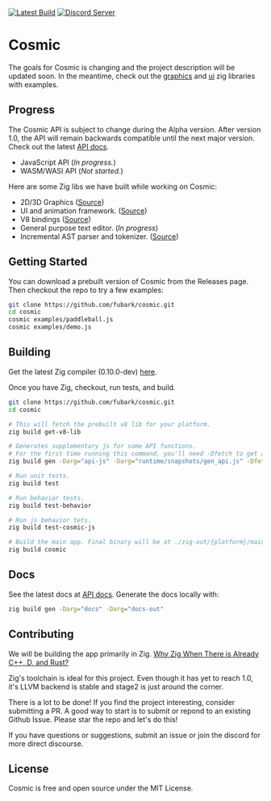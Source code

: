 [![Latest Build](https://github.com/fubark/cosmic/actions/workflows/latest-build.yml/badge.svg)](https://github.com/fubark/cosmic/actions/workflows/latest-build.yml)
[![Discord Server](https://img.shields.io/discord/828041790711136274.svg?color=7289da&label=Discord&logo=discord&style=flat-square)](https://discord.gg/YF82GYvBxQ)

# Cosmic

The goals for Cosmic is changing and the project description will be updated soon. In the meantime, check out the [graphics](https://github.com/fubark/cosmic/tree/master/graphics) and [ui](https://github.com/fubark/cosmic/tree/master/ui) zig libraries with examples.

## Progress
The Cosmic API is subject to change during the Alpha version. After version 1.0, the API will remain backwards compatible until the next major version. Check out the latest [API docs](https://cosmic-js.com/docs).
- JavaScript API (*In progress.*)
- WASM/WASI API (*Not started.*)

Here are some Zig libs we have built while working on Cosmic:
- 2D/3D Graphics ([Source](https://github.com/fubark/cosmic/tree/master/graphics))
- UI and animation framework. ([Source](https://github.com/fubark/cosmic/tree/master/ui))
- V8 bindings ([Source](https://github.com/fubark/zig-v8))
- General purpose text editor. (*In progress*)
- Incremental AST parser and tokenizer. ([Source](https://github.com/fubark/cosmic/tree/master/parser))

## Getting Started
You can download a prebuilt version of Cosmic from the Releases page.
Then checkout the repo to try a few examples:
```sh
git clone https://github.com/fubark/cosmic.git
cd cosmic
cosmic examples/paddleball.js
cosmic examples/demo.js
```

## Building
Get the latest Zig compiler (0.10.0-dev) [here](https://ziglang.org/download/). 

Once you have Zig, checkout, run tests, and build.
```sh
git clone https://github.com/fubark/cosmic.git
cd cosmic

# This will fetch the prebuilt v8 lib for your platform.
zig build get-v8-lib

# Generates supplementary js for some API functions.
# For the first time running this command, you'll need -Dfetch to get any deps.
zig build gen -Darg="api-js" -Darg="runtime/snapshots/gen_api.js" -Dfetch

# Run unit tests.
zig build test

# Run behavior tests.
zig build test-behavior

# Run js behavior tets.
zig build test-cosmic-js

# Build the main app. Final binary will be at ./zig-out/{platform}/main/main. Use -Drelease-safe for an optimized version.
zig build cosmic
```

## Docs
See the latest docs at [API docs](https://cosmic-js.com/docs).
Generate the docs locally with:
```sh
zig build gen -Darg="docs" -Darg="docs-out"
```

## Contributing
We will be building the app primarily in Zig.
[Why Zig When There is Already C++, D, and Rust?](https://ziglang.org/learn/why_zig_rust_d_cpp)

Zig's toolchain is ideal for this project. Even though it has yet to reach 1.0, it's LLVM backend is stable and stage2 is just around the corner.

There is a lot to be done! If you find the project interesting, consider submitting a PR. A good way to start is to submit or repond to an existing Github Issue. Please star the repo and let's do this!

If you have questions or suggestions, submit an issue or join the discord for more direct discourse.

## License

Cosmic is free and open source under the MIT License.
